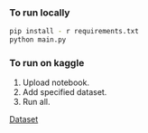 
### To run locally 
```bash
pip install - r requirements.txt
python main.py
```
### To run on kaggle
1. Upload notebook.
2. Add specified dataset.
3. Run all.

[Dataset](https://www.kaggle.com/neelkamal692/delhi-house-price-prediction/data)